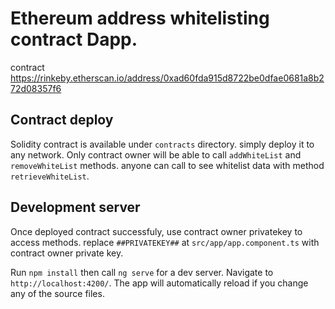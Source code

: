 # Ethereum address whitelisting contract Dapp.

contract https://rinkeby.etherscan.io/address/0xad60fda915d8722be0dfae0681a8b272d08357f6

## Contract deploy

Solidity contract is available under `contracts` directory. simply deploy it to any network. Only contract owner will be able to call `addWhiteList` and `removeWhiteList` methods. anyone can call to see whitelist data with method `retrieveWhiteList`.


## Development server
Once deployed contract successfuly, use contract owner privatekey to access methods. replace `##PRIVATEKEY##` at `src/app/app.component.ts` with contract owner private key.


Run `npm install` then call `ng serve` for a dev server. Navigate to `http://localhost:4200/`. The app will automatically reload if you change any of the source files.
